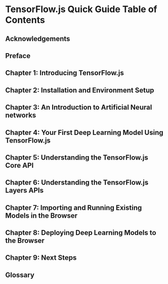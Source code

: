 # TensorFlow.js Quick Guide Table of Contents

## Acknowledgements

## Preface

## Chapter 1: Introducing TensorFlow.js

## Chapter 2: Installation and Environment Setup

## Chapter 3: An Introduction to Artificial Neural networks

## Chapter 4: Your First Deep Learning Model Using TensorFlow.js

## Chapter 5: Understanding the TensorFlow.js Core API

## Chapter 6: Understanding the TensorFlow.js Layers APIs

## Chapter 7: Importing and Running Existing Models in the Browser

## Chapter 8: Deploying Deep Learning Models to the Browser

## Chapter 9: Next Steps

## Glossary
